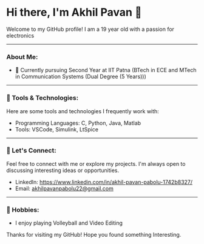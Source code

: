 # Hi there, I'm Akhil Pavan 👋

Welcome to my GitHub profile! I am a 19 year old with a passion for electronics

---

### About Me:
- 🔹 Currently pursuing Second Year at IIT Patna (BTech in ECE and MTech in Communication Systems (Dual Degree (5 Years)))

---

### 🔧 Tools & Technologies:
Here are some tools and technologies I frequently work with:

- Programming Languages: C, Python, Java, Matlab
- Tools: VSCode, Simulink, LtSpice

---

### 🔎 Let's Connect:
Feel free to connect with me or explore my projects. I'm always open to discussing interesting ideas or opportunities.

- LinkedIn: https://www.linkedin.com/in/akhil-pavan-pabolu-1742b8327/
- Email: akhilpavanpabolu22@gmail.com

---

### 🎨 Hobbies:
- I enjoy playing Volleyball and Video Editing

Thanks for visiting my GitHub! Hope you found something Interesting.
